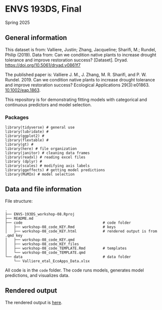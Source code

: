 # ENVS 193DS, Final

Spring 2025

## General information

This dataset is from: Valliere, Justin; Zhang, Jacqueline; Sharifi, M.; Rundel, Philip (2019). Data from: Can we condition native plants to increase drought tolerance and improve restoration success? [Dataset]. Dryad. <https://doi.org/10.5061/dryad.v0861f7>

The published paper is: Valliere J. M., J. Zhang, M. R. Sharifi, and P. W. Rundel. 2019. Can we condition native plants to increase drought tolerance and improve restoration success? Ecological Applications 29(3):e01863. [10.1002/eap.1863](https://doi.org/10.1002/eap.1863).

This repository is for demonstrating fitting models with categorical and continuous predictors and model selection.

### Packages

```         
library(tidyverse) # general use
library(lubridate) # 
library(ggplot2) # 
library(flextable) # 
library(gt) # 
library(here) # file organization
library(janitor) # cleaning data frames
library(readxl) # reading excel files
library (dplyr) # 
library(scales) # modifying axis labels
library(ggeffects) # getting model predictions
library(MuMIn) # model selection
```

## Data and file information

File structure:

```         
.
├── ENVS-193DS_workshop-08.Rproj
├── README.md
├── code                                     # code folder
│   ├── workshop-08_code_KEY.Rmd             # keys
│   ├── workshop-08_code_KEY.html            # rendered output is from .qmd key
│   ├── workshop-08_code_KEY.qmd
│   ├── workshop-08_code_KEY_files
│   ├── workshop-08_code_TEMPLATE.Rmd        # templates
│   └── workshop-08_code_TEMPLATE.qmd
└── data                                     # data folder
    └── Valliere_etal_EcoApps_Data.xlsx
```

All code is in the `code` folder. The code runs models, generates model predictions, and visualizes data.

## Rendered output

The rendered output is [here](https://samantha-ross2303.github.io/ENVS-193DS_spring-2025_final/code/ENVS-193DS_spring-2025_final.html).
